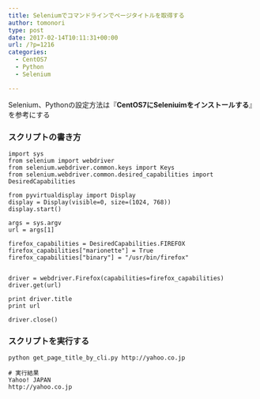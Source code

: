 ```yaml
---
title: Seleniumでコマンドラインでページタイトルを取得する
author: tomonori
type: post
date: 2017-02-14T10:11:31+00:00
url: /?p=1216
categories:
  - CentOS7
  - Python
  - Selenium

---
```

Selenium、Pythonの設定方法は『**CentOS7にSeleniuimをインストールする**』を参考にする

### スクリプトの書き方

```:python
import sys
from selenium import webdriver
from selenium.webdriver.common.keys import Keys
from selenium.webdriver.common.desired_capabilities import DesiredCapabilities
 
from pyvirtualdisplay import Display
display = Display(visible=0, size=(1024, 768))
display.start()

args = sys.argv
url = args[1]
 
firefox_capabilities = DesiredCapabilities.FIREFOX
firefox_capabilities["marionette"] = True
firefox_capabilities["binary"] = "/usr/bin/firefox"
 
 
driver = webdriver.Firefox(capabilities=firefox_capabilities)
driver.get(url)

print driver.title
print url
 
driver.close()
```

### スクリプトを実行する

```:bash
python get_page_title_by_cli.py http://yahoo.co.jp

# 実行結果
Yahoo! JAPAN
http://yahoo.co.jp
```